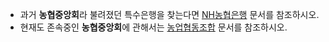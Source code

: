 * 과거 **농협중앙회**라 불려졌던 특수은행을 찾는다면 [NH농협은행](NH%EB%86%8D%ED%98%91%EC%9D%80%ED%96%89.md) 문서를 참조하시오.  
* 현재도 존속중인 **농협중앙회**에 관해서는 [농업협동조합](%EB%86%8D%EC%97%85%ED%98%91%EB%8F%99%EC%A1%B0%ED%95%A9.md) 문서를 참조하시오.

